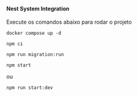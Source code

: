 #### Nest System Integration

Execute os comandos abaixo para rodar o projeto

```
docker compose up -d
```


```
npm ci
```

```
npm run migration:run
```

```
npm start
```
ou

```
npm run start:dev
```